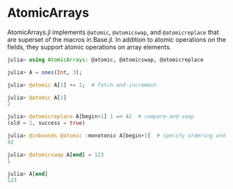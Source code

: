 # AtomicArrays

AtomicArrays.jl implements `@atomic`, `@atomicswap`, and `@atomicreplace` that
are superset of the macros in Base.jl.  In addition to atomic operations on the
fields, they support atomic operations on array elements.

```julia
julia> using AtomicArrays: @atomic, @atomicswap, @atomicreplace

julia> A = ones(Int, 3);

julia> @atomic A[1] += 1;  # fetch-and-increment

julia> @atomic A[1]
2

julia> @atomicreplace A[begin+1] 1 => 42  # compare-and-swap
(old = 1, success = true)

julia> @inbounds @atomic :monotonic A[begin+1]  # specify ordering and skip bound check
42

julia> @atomicswap A[end] = 123
1

julia> A[end]
123
```
